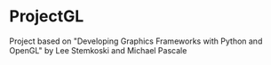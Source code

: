 # ProjectGL
Project based on "Developing Graphics Frameworks with Python and OpenGL" by Lee Stemkoski and Michael Pascale
